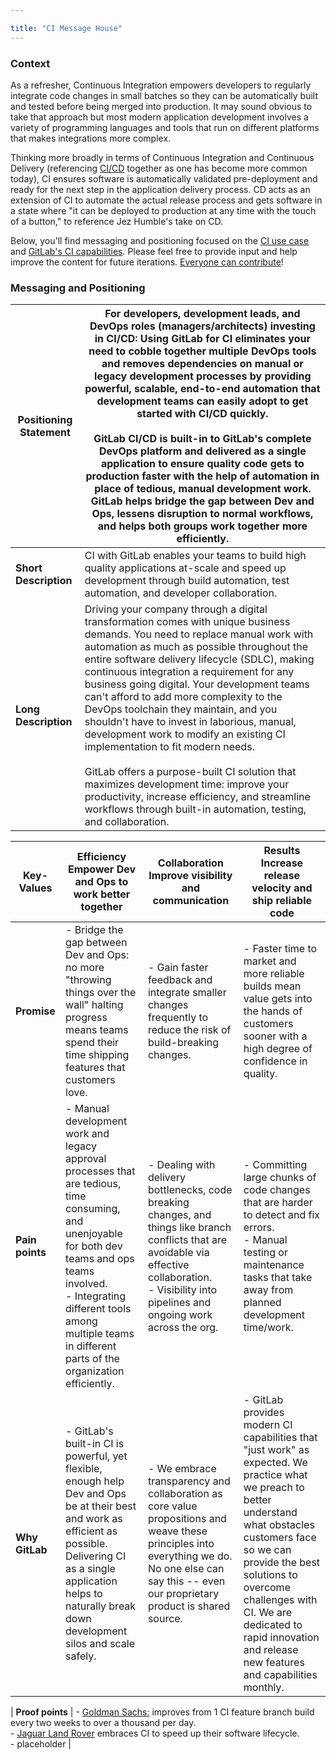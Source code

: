 ```yaml
---

title: "CI Message House"
---
```



### Context

As a refresher, Continuous Integration empowers developers to regularly integrate code changes in small batches so they can be automatically built and tested before being merged into production. It may sound obvious to take that approach but most modern application development involves a variety of programming languages and tools that run on different platforms that makes integrations more complex.

Thinking more broadly in terms of Continuous Integration and Continuous Delivery (referencing [CI/CD](https://about.gitlab.com/topics/ci-cd/) together as one has become more common today), CI ensures software is automatically validated pre-deployment and ready for the next step in the application delivery process. CD acts as an extension of CI to automate the actual release process and gets software in a state where "it can be deployed to production at any time with the touch of a button," to reference Jez Humble's take on CD.

Below, you'll find messaging and positioning focused on the [CI use case](/handbook/marketing/brand-and-product-marketing/product-and-solution-marketing/usecase-gtm/ci/) and [GitLab's CI capabilities](/features/continuous-integration/). Please feel free to provide input and help improve the content for future iterations. [Everyone can contribute](/handbook/company/strategy/#how)!

### Messaging and Positioning

| **Positioning Statement** | For developers, development leads, and DevOps roles (managers/architects) investing in CI/CD: Using GitLab for CI eliminates your need to cobble together multiple DevOps tools and removes dependencies on manual or legacy development processes by providing powerful, scalable, end-to-end automation that development teams can easily adopt to get started with CI/CD quickly. <br> <br> GitLab CI/CD is built-in to GitLab's complete DevOps platform and delivered as a single application to ensure quality code gets to production faster with the help of automation in place of tedious, manual development work. GitLab helps bridge the gap between Dev and Ops, lessens disruption to normal workflows, and helps both groups work together more efficiently. |
|------------------------|-------------------------------------------------------------------------|
| **Short Description** | CI with GitLab enables your teams to build high quality applications at-scale and speed up development through build automation, test automation, and developer collaboration. |
| **Long Description** | Driving your company through a digital transformation comes with unique business demands. You need to replace manual work with automation as much as possible throughout the entire software delivery lifecycle (SDLC), making continuous integration a requirement for any business going digital. Your development teams can't afford to add more complexity to the DevOps toolchain they maintain, and you shouldn't have to invest in laborious, manual, development work to modify an existing CI implementation to fit modern needs. <br> <br> GitLab offers a purpose-built CI solution that maximizes development time: improve your productivity, increase efficiency, and streamline workflows through built-in automation, testing, and collaboration. |

| **Key-Values** | **Efficiency** <br> Empower Dev and Ops to work better together | **Collaboration** <br> Improve visibility and communication | **Results** <br> Increase release velocity and ship reliable code |
|--------------|----------------------------------------------------------|--------------|--------------|
| **Promise** | - Bridge the gap between Dev and Ops: no more "throwing things over the wall" halting progress means teams spend their time shipping features that customers love. | - Gain faster feedback and integrate smaller changes frequently to reduce the risk of build-breaking changes. | - Faster time to market and more reliable builds mean value gets into the hands of customers sooner with a high degree of confidence in quality. |
| **Pain points** | - Manual development work and legacy approval processes that are tedious, time consuming, and unenjoyable for both dev teams and ops teams involved. <br> - Integrating different tools among multiple teams in different parts of the organization efficiently. | - Dealing with delivery bottlenecks, code breaking changes, and things like branch conflicts that are avoidable via effective collaboration. <br> - Visibility into pipelines and ongoing work across the org. | - Committing large chunks of code changes that are harder to detect and fix errors. <br> - Manual testing or maintenance tasks that take away from planned development time/work.  |
| **Why GitLab** | - GitLab's built-in CI is powerful, yet flexible, enough help Dev and Ops be at their best and work as efficient as possible. Delivering CI as a single application helps to naturally break down development silos and scale safely. | - We embrace transparency and collaboration as core value propositions and weave these principles into everything we do. No one else can say this -- even our proprietary product is shared source. | - GitLab provides modern CI capabilities that "just work" as expected. We practice what we preach to better understand what obstacles customers face so we can provide the best solutions to overcome challenges with CI. We are dedicated to rapid innovation and release new features and capabilities monthly. |


| **Proof points** | - [Goldman Sachs:](https://about.gitlab.com/customers/goldman-sachs/) improves from 1 CI feature branch build every two weeks to over a thousand per day. <br> - [Jaguar Land Rover](https://about.gitlab.com/blog/2018/07/23/chris-hill-devops-enterprise-summit-talk/) embraces CI to speed up their software lifecycle. <br> - placeholder |
